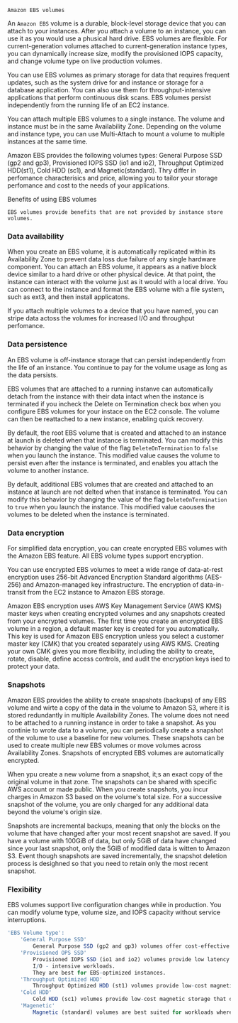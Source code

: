 `Amazon EBS volumes`

An `Amazon EBS` volume is a durable, block-level storage device that you can attach to your instances. After you attach a volume to an instance, you can use it as you would use a phusical hard drive. EBS volumes are flexible. For current-generation volumes attached to current-generation instance types, you can dynamically increase size, modify the provisioned IOPS capacity, and change volume type on live production volumes.

You can use EBS volumes as primary storage for data that requires frequent updates, such as the system drive for and instance or storage for a database application. You can also use them for throughput-intensive applications that perform continuous disk scans. EBS volumes persist independently from the running life of an EC2 instance.

You can attach multiple EBS volumes to a single instance. The volume and instance must be in the same Availability Zone. Depending on the volume and instance type, you can use Multi-Attach to mount a volume to multiple instances at the same time.

Amazon EBS provides the following volumes types: General Purpose SSD (gp2 and gp3), Provisioned IOPS SSD (io1 and io2), Throughput Optimized HDD(st1), Cold HDD (sc1), and Magnetic(standard). Thry differ in perfomance characterisics and price, allowing you to tailor your storage perfomance and cost to the needs of your applications.

Benefits of using EBS volumes

```
EBS volumes provide benefits that are not provided by instance store volumes.
```

### Data availability

When you create an EBS volume, it is automatically replicated within its Availability Zone to prevent data loss due failure of any single hardware component. You can attach an EBS volume, it appears as a native block device similar to a hard drive or other physical device. At that point, the instance can interact with the volume just as it would with a local drive. You can connect to the instance and format the EBS volume with a file system, such as ext3, and then install applicatons.

If you attach multiple volumes to a device that you have named, you can stripe data actoss the volumes for increased I/O and throughput perfomance.

### Data persistence

An EBS volume is off-instance storage that can persist independently from the life of an instance. You continue to pay for the volume usage as long as the data persists.

EBS volumes that are attached to a running instanve can automatically detach from the instance with their data intact when the instance is terminated if you incheck the Delete on Termination check box when you configure EBS volumes for your instace on the EC2 console. The volume can then be reattached to a new instance, enabling quick recovery. 

By default, the root EBS volume that is created and attached to an instance at launch is deleted when that instance is terminated. You can modify this behavior by changing the value of the flag `DeleteOnTermination` to `false` when you launch the instance. This modified value causes the volume to persist even after the instance is terminated, and enables you attach the volume to another instance.

By default, additional EBS volumes that are created and attached to an instance at launch are not delted when that instance is terminated. You can modify this behavior by changing the value of the flag `DeleteOnTermination` to `true` when you launch the instance. This modified value caouses the volumes to be deleted when the instance is terminated.

### Data encryption

For simplified data encryption, you can create encrypted EBS volumes with the Amazon EBS feature. All EBS volume types support encryption. 

You can use encrypted EBS volumes to meet a wide range of data-at-rest encryption uses 256-bit Advanced Encryption Standard algorithms (AES-256) and Amazon-managed key infrastructure. The encryption of data-in-transit from the EC2 instance to Amazon EBS storage.

Amazon EBS encryption uses AWS Key Management Service (AWS KMS) master keys when creating encrypted volumes and any snapshots created from your encrypted volumes. The first time you create an encrypted EBS volume in a region, a default master key is created for you automatically. This key is used for Amazon EBS encryption unless you select a customer master key (CMK) that you created separately using AWS KMS. Creating your own CMK gives you more flexibility, including the ability to create, rotate, disable, define access controls, and audit the encryption keys ised to protect your data.

### Snapshots

Amazon EBS provides the ability to create snapshots (backups) of any EBS volume and wirte a copy of the data in the volume to Amazon S3, where it is stored redundantly in multiple Availability Zones. The volume does not need to be attached to a running instance in order to take a snapshot. As you continie to wrote data to a volume, you can periodically create a snapshot of the volume to use a baseline for new volumes. These snapshots can be used to create multiple new EBS volumes or move volumes across Availability Zones. Snapshots of encrypted EBS volumes are automatically encrypted.

When ypu create a new volume from a snapshot, it;s an exact copy of the original volume in that zone. The snapshots can be shared with specific AWS account or made public. When you create snapshots, you incur charges in Amazon S3 based on the volume's total size. For a successive snapshot of the volume, you are only charged for any additional data beyond the volume's origin size.

Snapshots are incremental backups, meaning that only the blocks on the volume that have changed after your most recent snapshot are saved. If you have a volume with 100GiB of data, but only 5GiB of data have changed since your last snapshot, only the 5GiB of modified data is witten to Amazon S3. Event though snapshots are saved incrementally, the snapshot deletion process is desighned so that you need to retain only the most recent snapshot.

### Flexibility

EBS volumes support live configuration changes while in production. You can modify volume type, volume size, and IOPS capacity without service interruptions.

```r
'EBS Volume type':
    'General Purpose SSD'
        General Purpose SSD (gp2 and gp3) volumes offer cost-effective storage that is ideal for a broad range of workloads.
    'Provisioned OPS SSD'
        Provisioned IOPS SSD (io1 and io2) volumes provide low latency and are designed to meet the needs of 
        I/O - intensive workloads. 
        They are best for EBS-optimized instances.
    'Throughput Optimized HDD'
        Throughput Optimized HDD (st1) volumes provide low-cost magnetic storage that is a good fit for large, sequential workloads.
    'Cold HDD'
        Cold HDD (sc1) volumes provide low-cost magnetic storage that offers lower throughput than st1. sc1 is a good fit for large, sequential cold-data workloads that require infrequent access to data.
    'Magenetic'
        Magnetic (standard) volumes are best suited for workloads where data is accessed infrequently.
```